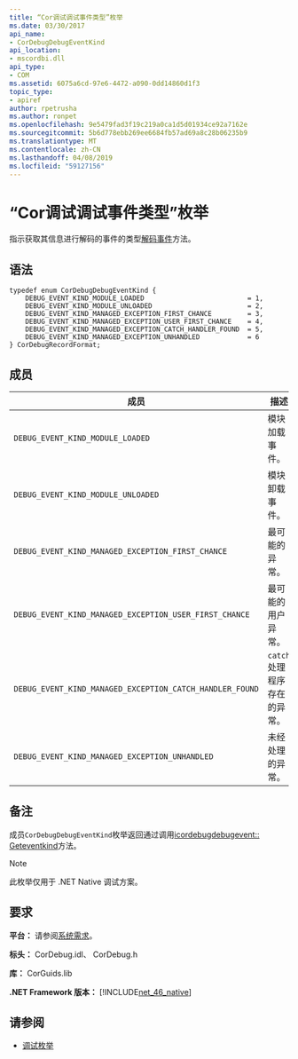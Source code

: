 ```yaml
---
title: “Cor调试调试事件类型”枚举
ms.date: 03/30/2017
api_name:
- CorDebugDebugEventKind
api_location:
- mscordbi.dll
api_type:
- COM
ms.assetid: 6075a6cd-97e6-4472-a090-0dd14860d1f3
topic_type:
- apiref
author: rpetrusha
ms.author: ronpet
ms.openlocfilehash: 9e5479fad3f19c219a0ca1d5d01934ce92a7162e
ms.sourcegitcommit: 5b6d778ebb269ee6684fb57ad69a8c28b06235b9
ms.translationtype: MT
ms.contentlocale: zh-CN
ms.lasthandoff: 04/08/2019
ms.locfileid: "59127156"
---
```

# <a name="cordebugdebugeventkind-enumeration"></a>“Cor调试调试事件类型”枚举
指示获取其信息进行解码的事件的类型[解码事件](../../../../docs/framework/unmanaged-api/debugging/icordebugprocess6-decodeevent-method.md)方法。  
  
## <a name="syntax"></a>语法  
  
```  
typedef enum CorDebugDebugEventKind {  
    DEBUG_EVENT_KIND_MODULE_LOADED                          = 1,  
    DEBUG_EVENT_KIND_MODULE_UNLOADED                        = 2,  
    DEBUG_EVENT_KIND_MANAGED_EXCEPTION_FIRST_CHANCE         = 3,  
    DEBUG_EVENT_KIND_MANAGED_EXCEPTION_USER_FIRST_CHANCE    = 4,  
    DEBUG_EVENT_KIND_MANAGED_EXCEPTION_CATCH_HANDLER_FOUND  = 5,  
    DEBUG_EVENT_KIND_MANAGED_EXCEPTION_UNHANDLED            = 6  
} CorDebugRecordFormat;  
```  
  
## <a name="members"></a>成员  
  
|成员|描述|  
|------------|-----------------|  
|`DEBUG_EVENT_KIND_MODULE_LOADED`|模块加载事件。|  
|`DEBUG_EVENT_KIND_MODULE_UNLOADED`|模块卸载事件。|  
|`DEBUG_EVENT_KIND_MANAGED_EXCEPTION_FIRST_CHANCE`|最可能的异常。|  
|`DEBUG_EVENT_KIND_MANAGED_EXCEPTION_USER_FIRST_CHANCE`|最可能的用户异常。|  
|`DEBUG_EVENT_KIND_MANAGED_EXCEPTION_CATCH_HANDLER_FOUND`|`catch` 处理程序存在的异常。|  
|`DEBUG_EVENT_KIND_MANAGED_EXCEPTION_UNHANDLED`|未经处理的异常。|  
  
## <a name="remarks"></a>备注  
 成员`CorDebugDebugEventKind`枚举返回通过调用[icordebugdebugevent:: Geteventkind](../../../../docs/framework/unmanaged-api/debugging/icordebugdebugevent-geteventkind-method.md)方法。  
  
> [!NOTE]
>  此枚举仅用于 .NET Native 调试方案。  
  
## <a name="requirements"></a>要求  
 **平台：** 请参阅[系统需求](../../../../docs/framework/get-started/system-requirements.md)。  
  
 **标头：** CorDebug.idl、 CorDebug.h  
  
 **库：** CorGuids.lib  
  
 **.NET Framework 版本：** [!INCLUDE[net_46_native](../../../../includes/net-46-native-md.md)]  
  
## <a name="see-also"></a>请参阅

- [调试枚举](../../../../docs/framework/unmanaged-api/debugging/debugging-enumerations.md)
